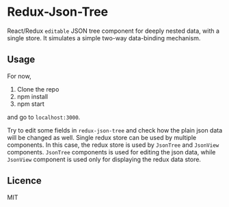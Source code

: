 # Redux-Json-Tree

React/Redux `editable` JSON tree component for deeply nested data, with a single store. It simulates a simple two-way data-binding mechanism. 

## Usage

For now, 

1. Clone the repo
2. npm install
3. npm start
    
and go to `localhost:3000`.

Try to edit some fields in `redux-json-tree` and check how the plain json data will be changed as well.
Single redux store can be used by multiple components. 
In this case, the redux store is used by `JsonTree` and `JsonView` components. 
`JsonTree` components is used for editing the json data, while `JsonView` component is used only for displaying the redux data store.

## Licence
MIT
